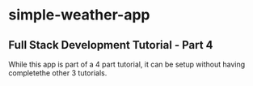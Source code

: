# simple-weather-app
## Full Stack Development Tutorial - Part 4
While this app is part of a 4 part tutorial, it can be setup without having completethe other 3 tutorials. 